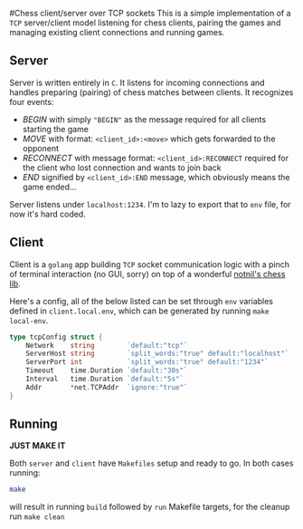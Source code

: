 #Chess client/server over TCP sockets
This is a simple implementation of a `TCP` server/client model listening for chess clients, pairing the games and managing existing client connections and running games.

## Server

Server is written entirely in `C`. It listens for incoming connections and handles preparing (pairing) of chess matches between clients.
It recognizes four events:
- *BEGIN* with simply `"BEGIN"` as the message required for all clients starting the game
- *MOVE* with format: `<client_id>:<move>` which gets forwarded to the opponent
- *RECONNECT* with message format: `<client_id>:RECONNECT` required for the client who lost connection and wants to join back
- *END* signified by `<client_id>:END` message, which obviously means the game ended...

Server listens under `localhost:1234`. I'm to lazy to export that to `env` file, for now it's hard coded.

## Client

Client is a `golang` app building `TCP` socket communication logic with a pinch of terminal interaction (no GUI, sorry) on top of a wonderful [notnil's chess lib](https://github.com/notnil/chess).

Here's a config, all of the below listed can be set through `env` variables defined in `client.local.env`, which can be generated by running `make local-env`.
```Go
type tcpConfig struct {
	Network    string        `default:"tcp"`
	ServerHost string        `split_words:"true" default:"localhost"`
	ServerPort int           `split_words:"true" default:"1234"`
	Timeout    time.Duration `default:"30s"`
	Interval   time.Duration `default:"5s"`
	Addr       *net.TCPAddr  `ignore:"true"`
}
```

## Running

**JUST MAKE IT**

Both `server` and `client` have `Makefiles` setup and ready to go.
In both cases running:
```bash
make
```
will result in running `build` followed by `run` Makefile targets, for the cleanup run `make clean`


